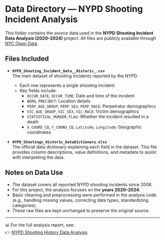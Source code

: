 # Data Directory — NYPD Shooting Incident Analysis

This folder contains the source data used in the **NYPD Shooting Incident Data Analysis (2020–2024)** project. All files are publicly available through [NYC Open Data](https://data.cityofnewyork.us/Public-Safety/NYPD-Shooting-Incident-Data-Historic-/833y-fsy8).

## Files Included

- **`NYPD_Shooting_Incident_Data__Historic_.csv`**  
  The main dataset of shooting incidents reported by the NYPD.  
  - Each row represents a single shooting incident.  
  - Key fields include:  
    - `OCCUR_DATE`, `OCCUR_TIME`: Date and time of the incident  
    - `BORO`, `PRECINCT`: Location details  
    - `PERP_AGE_GROUP`, `PERP_SEX`, `PERP_RACE`: Perpetrator demographics  
    - `VIC_AGE_GROUP`, `VIC_SEX`, `VIC_RACE`: Victim demographics  
    - `STATISTICAL_MURDER_FLAG`: Whether the incident resulted in a death  
    - `X_COORD_CD`, `Y_COORD_CD`, `Latitude`, `Longitude`: Geographic coordinates  

- **`NYPD_Shootings_Historic_DataDictionary.xlsx`**  
  The official data dictionary explaining each field in the dataset. This file provides column descriptions, value definitions, and metadata to assist with interpreting the data.

## Notes on Data Use
- The dataset covers all reported NYPD shooting incidents since 2006.  
- For this project, the analysis focuses on the **years 2020–2024**.  
- Basic cleaning and preprocessing were performed in the analysis code (e.g., handling missing values, correcting data types, standardizing categories).  
- These raw files are kept unchanged to preserve the original source.

---

📊 For the full analysis report, see:  
👉 [NYPD Shooting History Data Analysis](https://clegarda.quarto.pub/nypd-shooting-history-data-analysis/)  

